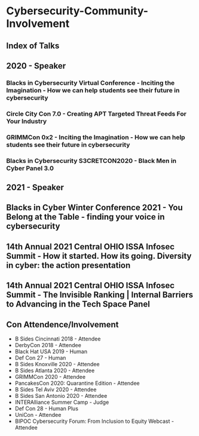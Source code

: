 # Cybersecurity-Community-Involvement

## Index of Talks

## 2020 - Speaker

### **Blacks in Cybersecurity Virtual Conference - Inciting the Imagination - How we can help students see their future in cybersecurity**

### **Circle City Con 7.0 - Creating APT Targeted Threat Feeds For Your Industry**

### **GRIMMCon 0x2 - Inciting the Imagination - How we can help students see their future in cybersecurity**

### **Blacks in Cybersecurity S3CRETCON2020 - Black Men in Cyber Panel 3.0**

## 2021 - Speaker

## **Blacks in Cyber Winter Conference 2021 - You Belong at the Table - finding your voice in cybersecurity**

## **14th Annual 2021 Central OHIO ISSA Infosec Summit - How it started. How its going. Diversity in cyber: the action presentation**

## **14th Annual 2021 Central OHIO ISSA Infosec Summit - The Invisible Ranking | Internal Barriers to Advancing in the Tech Space Panel**

## Con Attendence/Involvement

* B Sides Cincinnati 2018 - Attendee
* DerbyCon 2018 - Attendee
* Black Hat USA 2019 - Human
* Def Con 27 - Human
* B Sides Knoxville 2020 - Attendee
* B Sides Atlanta 2020 - Attendee
* GRIMMCon 2020 - Attendee
* PancakesCon 2020: Quarantine Edition - Attendee
* B Sides Tel Aviv 2020 - Attendee
* B Sides San Antonio 2020 - Attendee
* INTERAlliance Summer Camp - Judge
* Def Con 28 - Human Plus
* UniCon - Attendee
* BIPOC Cybersecurity Forum: From Inclusion to Equity Webcast - Attendee
